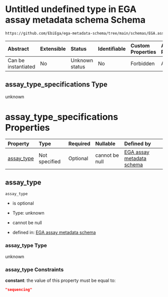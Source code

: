 # Untitled undefined type in EGA assay metadata schema Schema

```txt
https://github.com/EbiEga/ega-metadata-schema/tree/main/schemas/EGA.assay.json#/allOf/1/if/properties/assay_type_specifications
```



| Abstract            | Extensible | Status         | Identifiable | Custom Properties | Additional Properties | Access Restrictions | Defined In                                                      |
| :------------------ | :--------- | :------------- | :----------- | :---------------- | :-------------------- | :------------------ | :-------------------------------------------------------------- |
| Can be instantiated | No         | Unknown status | No           | Forbidden         | Allowed               | none                | [EGA.assay.json*](../out/EGA.assay.json "open original schema") |

## assay_type_specifications Type

unknown

# assay_type_specifications Properties

| Property                  | Type          | Required | Nullable       | Defined by                                                                                                                                                                                                                                                                                                  |
| :------------------------ | :------------ | :------- | :------------- | :---------------------------------------------------------------------------------------------------------------------------------------------------------------------------------------------------------------------------------------------------------------------------------------------------------- |
| [assay_type](#assay_type) | Not specified | Optional | cannot be null | [EGA assay metadata schema](ega-11-allof-allowed-filetypes-for-a-sequencing-assay-if-properties-assay_type_specifications-properties-assay_type.md "https://github.com/EbiEga/ega-metadata-schema/tree/main/schemas/EGA.assay.json#/allOf/1/if/properties/assay_type_specifications/properties/assay_type") |

## assay_type



`assay_type`

*   is optional

*   Type: unknown

*   cannot be null

*   defined in: [EGA assay metadata schema](ega-11-allof-allowed-filetypes-for-a-sequencing-assay-if-properties-assay_type_specifications-properties-assay_type.md "https://github.com/EbiEga/ega-metadata-schema/tree/main/schemas/EGA.assay.json#/allOf/1/if/properties/assay_type_specifications/properties/assay_type")

### assay_type Type

unknown

### assay_type Constraints

**constant**: the value of this property must be equal to:

```json
"sequencing"
```
